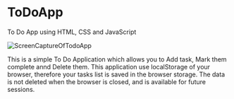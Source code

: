# ToDoApp
To Do App using HTML, CSS and JavaScript

![ScreenCaptureOfTodoApp](https://user-images.githubusercontent.com/32535755/152173080-80d00054-3047-4d11-ac74-6015653fd480.JPG)

This is a simple To Do Application which allows you to Add task, Mark them complete annd Delete them. This application use localStorage of your browser, therefore your tasks list is saved in the browser storage. The data is not deleted when the browser is closed, and is available for future sessions.

